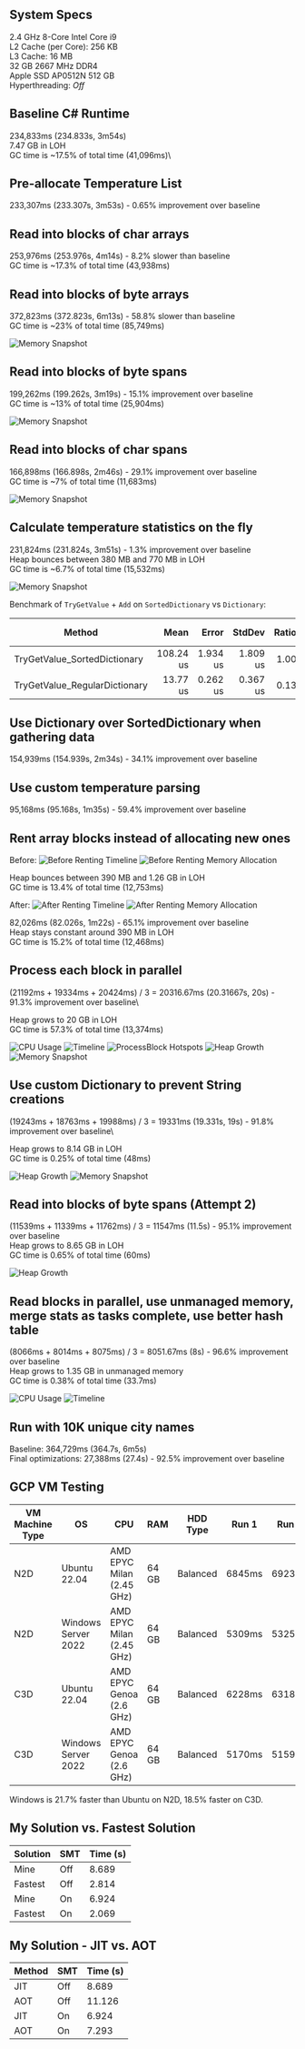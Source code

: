 
## System Specs

2.4 GHz 8-Core Intel Core i9\
L2 Cache (per Core): 256 KB\
L3 Cache:	16 MB\
32 GB 2667 MHz DDR4\
Apple SSD AP0512N 512 GB\
Hyperthreading: *Off*

## Baseline C# Runtime

234,833ms (234.833s, 3m54s)\
7.47 GB in LOH\
GC time is ~17.5% of total time (41,096ms)\

## Pre-allocate Temperature List

233,307ms (233.307s, 3m53s) - 0.65% improvement over baseline

## Read into blocks of char arrays

253,976ms (253.976s, 4m14s) - 8.2% slower than baseline\
GC time is ~17.3% of total time (43,938ms)

## Read into blocks of byte arrays

372,823ms (372.823s, 6m13s) - 58.8% slower than baseline\
GC time is ~23% of total time (85,749ms)

![Memory Snapshot](./assets/MemorySnapshot1.png)

## Read into blocks of byte spans

199,262ms (199.262s, 3m19s) - 15.1% improvement over baseline\
GC time is ~13% of total time (25,904ms)

![Memory Snapshot](./assets/MemorySnapshot2.png)

## Read into blocks of char spans

166,898ms (166.898s, 2m46s) - 29.1% improvement over baseline\
GC time is ~7% of total time (11,683ms)

![Memory Snapshot](./assets/MemorySnapshot3.png)

## Calculate temperature statistics on the fly

231,824ms (231.824s, 3m51s) - 1.3% improvement over baseline\
Heap bounces between 380 MB and 770 MB in LOH\
GC time is ~6.7% of total time (15,532ms)

![Memory Snapshot](./assets/MemorySnapshot4.png)

Benchmark of `TryGetValue` + `Add` on `SortedDictionary` vs `Dictionary`:

| Method                        | Mean      | Error    | StdDev   | Ratio | Gen0   | Gen1   | Allocated | Alloc Ratio |
|------------------------------ |----------:|---------:|---------:|------:|-------:|-------:|----------:|------------:|
| TryGetValue_SortedDictionary  | 108.24 us | 1.934 us | 1.809 us |  1.00 | 2.6855 | 0.1221 |   22.7 KB |        1.00 |
| TryGetValue_RegularDictionary |  13.77 us | 0.262 us | 0.367 us |  0.13 | 2.6550 |      - |  21.79 KB |        0.96 |

## Use Dictionary over SortedDictionary when gathering data

154,939ms (154.939s, 2m34s) - 34.1% improvement over baseline

## Use custom temperature parsing

95,168ms (95.168s, 1m35s) - 59.4% improvement over baseline

## Rent array blocks instead of allocating new ones

Before:
![Before Renting Timeline](./assets/BeforeRentTimeline.png)
![Before Renting Memory Allocation](./assets/BeforeRentMemoryAlloc.png)

Heap bounces between 390 MB and 1.26 GB in LOH\
GC time is 13.4% of total time (12,753ms)

After:
![After Renting Timeline](./assets/AfterRentTimeline.png)
![After Renting Memory Allocation](./assets/AfterRentMemoryAlloc.png)

82,026ms (82.026s, 1m22s) - 65.1% improvement over baseline\
Heap stays constant around 390 MB in LOH\
GC time is 15.2% of total time (12,468ms)

## Process each block in parallel

(21192ms + 19334ms + 20424ms) / 3 = 20316.67ms (20.31667s, 20s) - 91.3% improvement over baseline\

Heap grows to 20 GB in LOH\
GC time is 57.3% of total time (13,374ms)

![CPU Usage](./assets/MultiThreadingCpu1.png)
![Timeline](./assets/MultiThreadingTimeline1.png)
![ProcessBlock Hotspots](./assets/ProcessBlockHotspots.png)
![Heap Growth](./assets/MultiThreadingHeap1.png)
![Memory Snapshot](./assets/MultiThreadingMemorySnapshot.png)

## Use custom Dictionary to prevent String creations

(19243ms + 18763ms + 19988ms) / 3 = 19331ms (19.331s, 19s) - 91.8% improvement over baseline\

Heap grows to 8.14 GB in LOH\
GC time is 0.25% of total time (48ms)

![Heap Growth](./assets/MultiThreadingHeap2.png)
![Memory Snapshot](./assets/MultiThreadingMemorySnapshot2.png)

## Read into blocks of byte spans (Attempt 2)

(11539ms + 11339ms + 11762ms) / 3 = 11547ms (11.5s) - 95.1% improvement over baseline\
Heap grows to 8.65 GB in LOH\
GC time is 0.65% of total time (60ms)

![Heap Growth](./assets/ByteSpanHeap.png)

## Read blocks in parallel, use unmanaged memory, merge stats as tasks complete, use better hash table

(8066ms + 8014ms + 8075ms) / 3 = 8051.67ms (8s) - 96.6% improvement over baseline\
Heap grows to 1.35 GB in unmanaged memory\
GC time is 0.38% of total time (33.7ms)

![CPU Usage](./assets/NativeConcurrentCpu.png)
![Timeline](./assets/NativeConcurrentBlockTimeline.png)

## Run with 10K unique city names

Baseline: 364,729ms (364.7s, 6m5s)\
Final optimizations: 27,388ms (27.4s) - 92.5% improvement over baseline

## GCP VM Testing

| VM Machine Type | OS                  | CPU                       | RAM   | HDD Type | Run 1  | Run 2  | Run 3  | Run 4  | Run 5  | Avg (ms) | Avg (s) | $ / mo   | Compute Cost |
|-----------------|---------------------|---------------------------|-------|----------|--------|--------|--------|--------|--------|----------|---------|----------|--------------|
| N2D             | Ubuntu 22.04        | AMD EPYC Milan (2.45 GHz) | 64 GB | Balanced | 6845ms | 6923ms | 6918ms | 6936ms | 6848ms | 6894.0   | 6.89    | $508.43  | $0.0001110   |
| N2D             | Windows Server 2022 | AMD EPYC Milan (2.45 GHz) | 64 GB | Balanced | 5309ms | 5325ms | 5348ms | 5344ms | 5651ms | 5395.4   | 5.40    | $1045.71 | $0.0001789   |
| C3D             | Ubuntu 22.04        | AMD EPYC Genoa (2.6 GHz)  | 64 GB | Balanced | 6228ms | 6318ms | 6264ms | 6240ms | 6242ms | 6258.4   | 6.26    | $545.26  | $0.0001082   |
| C3D             | Windows Server 2022 | AMD EPYC Genoa (2.6 GHz)  | 64 GB | Balanced | 5170ms | 5159ms | 5047ms | 5056ms | 5078ms | 5102.0   | 5.10    | $1082.54 | $0.0001749   |

Windows is 21.7% faster than Ubuntu on N2D, 18.5% faster on C3D.

## My Solution vs. Fastest Solution

| Solution | SMT | Time (s) |
|----------|-----|----------|
| Mine     | Off | 8.689    |
| Fastest  | Off | 2.814    |
| Mine     | On  | 6.924    |
| Fastest  | On  | 2.069    |

## My Solution - JIT vs. AOT

| Method | SMT | Time (s) |
|--------|-----|----------|
| JIT    | Off | 8.689    |
| AOT    | Off | 11.126   |
| JIT    | On  | 6.924    |
| AOT    | On  | 7.293    |

